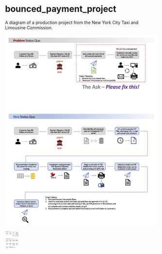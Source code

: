 # bounced_payment_project
A diagram of a production project from the New York City Taxi and Limousine Commission.


![test](https://github.com/reynard-fox/bounced_payment_project/blob/fb5da514a6b3e238104da7dc76bd45cb7e0d3971/bounuced_payment_project_diagram_v1.jpg)


<img src="https://github.com/reynard-fox/bounced_payment_project/blob/fb5da514a6b3e238104da7dc76bd45cb7e0d3971/bounuced_payment_project_diagram_v1.jpg" width="48">
